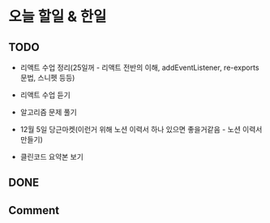 # 오늘 할일 & 한일

## TODO

- 리액트 수업 정리(25일꺼 - 리액트 전반의 이해, addEventListener, re-exports문법, 스니펫 등등)

- 리액트 수업 듣기

- 알고리즘 문제 풀기

- 12월 5일 당근마켓(이런거 위해 노션 이력서 하나 있으면 좋을거같음 - 노션 이력서 만들기)

- 클린코드 요약본 보기

## DONE

## Comment
